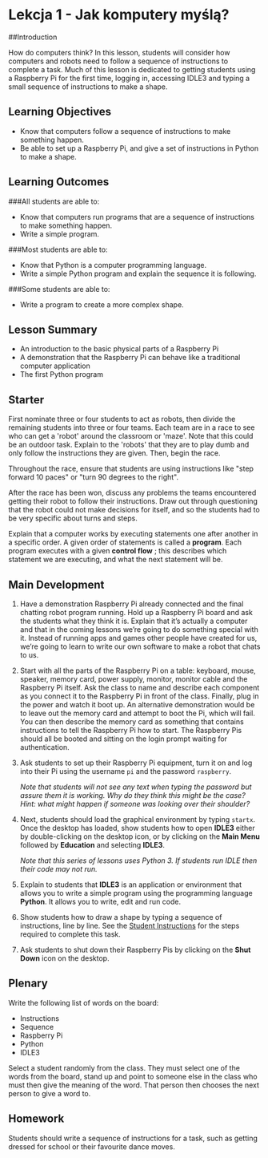 # Lekcja 1 - Jak komputery myślą? 

##Introduction

How do computers think? In this lesson, students will consider how computers and robots need to follow a sequence of instructions to complete a task. Much of this lesson is dedicated to getting students using a Raspberry Pi for the first time, logging in, accessing IDLE3 and typing a small sequence of instructions to make a shape.

## Learning Objectives

- Know that computers follow a sequence of instructions to make something happen.
- Be able to set up a Raspberry Pi, and give a set of instructions in Python to make a shape.


## Learning Outcomes

###All students are able to:

- Know that computers run programs that are a sequence of instructions to make something happen. 
- Write a simple program. 

###Most students are able to:

- Know that Python is a computer programming language.  
- Write a simple Python program and explain the sequence it is following.

###Some students are able to:

- Write a program to create a more complex shape.


## Lesson Summary

- An introduction to the basic physical parts of a Raspberry Pi
- A demonstration that the Raspberry Pi can behave like a traditional computer application
- The first Python program

## Starter

First nominate three or four students to act as robots, then divide the remaining students into three or four teams. Each team are in a race to see who can get a 'robot' around the classroom or 'maze'. Note that this could be an outdoor task. Explain to the 'robots' that they are to play dumb and only follow the instructions they are given. Then, begin the race.

Throughout the race, ensure that students are using instructions like "step forward 10 paces" or "turn 90 degrees to the right".

After the race has been won, discuss any problems the teams encountered getting their robot to follow their instructions. Draw out through questioning that the robot could not make decisions for itself, and so the students had to be very specific about turns and steps.

Explain that a computer works by executing statements one after another in a specific order. A given order of statements is called a **program**. Each program executes with a given **control flow** ; this describes which statement we are executing, and what the next statement will be.

## Main Development

1. Have a demonstration Raspberry Pi already connected and the final chatting robot program running. Hold up a Raspberry Pi board and ask the students what they think it is. Explain that it’s actually a computer and that in the coming lessons we’re going to do something special with it. Instead of running apps and games other people have created for us, we’re going to learn to write our own software to make a robot that chats to us.

2. Start with all the parts of the Raspberry Pi on a table: keyboard, mouse, speaker, memory card, power supply, monitor, monitor cable and the Raspberry Pi itself. Ask the class to name and describe each component as you connect it to the Raspberry Pi in front of the class. Finally, plug in the power and watch it boot up. An alternative demonstration would be to leave out the memory card and attempt to boot the Pi, which will fail. You can then describe the memory card as something that contains instructions to tell the Raspberry Pi how to start. The Raspberry Pis should all be booted and sitting on the login prompt waiting for authentication.

2. Ask students to set up their Raspberry Pi equipment, turn it on and log into their Pi using the username `pi` and the password `raspberry`.

	*Note that students will not see any text when typing the password but assure them it is working. Why do they think this might be the case? Hint: what might happen if someone was looking over their shoulder?*
	
3. Next, students should load the graphical environment by typing `startx`. Once the desktop has loaded, show students how to open **IDLE3** either by double-clicking on the desktop icon, or by clicking on the **Main Menu** followed by **Education** and selecting **IDLE3**.
	
	*Note that this series of lessons uses Python 3. If students run IDLE then their code may not run.*

4. Explain to students that **IDLE3** is an application or environment that allows you to write a simple program using the programming language **Python**. It allows you to write, edit and run code. 

5. Show students how to draw a shape by typing a sequence of instructions, line by line. See the [Student Instructions](student-instructions-1.md) for the steps required to complete this task.

6. Ask students to shut down their Raspberry Pis by clicking on the **Shut Down** icon on the desktop. 

## Plenary

Write the following list of words on the board:

- Instructions
- Sequence
- Raspberry Pi
- Python
- IDLE3

Select a student randomly from the class. They must select one of the words from the board, stand up and point to someone else in the class who must then give the meaning of the word. That person then chooses the next person to give a word to.

## Homework

Students should write a sequence of instructions for a task, such as getting dressed for school or their favourite dance moves.

